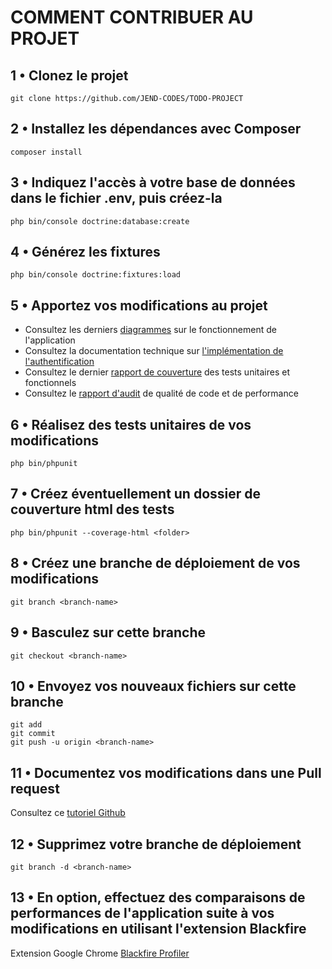 # COMMENT CONTRIBUER AU PROJET

## 1 • Clonez le projet

```text
git clone https://github.com/JEND-CODES/TODO-PROJECT
```

## 2 • Installez les dépendances avec Composer

```text
composer install
```

## 3 • Indiquez l'accès à votre base de données dans le fichier .env, puis créez-la

```text
php bin/console doctrine:database:create
```

## 4 • Générez les fixtures

```text
php bin/console doctrine:fixtures:load
```

## 5 • Apportez vos modifications au projet

* Consultez les derniers [diagrammes](https://github.com/JEND-CODES/TODO-PROJECT/tree/main/documentation/diagrammes) sur le fonctionnement de l'application
* Consultez la documentation technique sur [l'implémentation de l'authentification](https://github.com/JEND-CODES/TODO-PROJECT)
* Consultez le dernier [rapport de couverture](https://github.com/JEND-CODES/TODO-PROJECT/tree/main/tests-coverage) des tests unitaires et fonctionnels 
* Consultez le [rapport d'audit](https://github.com/JEND-CODES/TODO-PROJECT) de qualité de code et de performance

## 6 • Réalisez des tests unitaires de vos modifications

```text
php bin/phpunit
```

## 7 • Créez éventuellement un dossier de couverture html des tests

```text
php bin/phpunit --coverage-html <folder>
```

## 8 • Créez une branche de déploiement de vos modifications 

```text
git branch <branch-name>
```

## 9 • Basculez sur cette branche

```text
git checkout <branch-name>
```

## 10 • Envoyez vos nouveaux fichiers sur cette branche

```text
git add
git commit
git push -u origin <branch-name>
```

## 11 • Documentez vos modifications dans une Pull request

Consultez ce [tutoriel Github](https://docs.github.com/en/github/collaborating-with-issues-and-pull-requests/about-pull-requests)

## 12 • Supprimez votre branche de déploiement

```text
git branch -d <branch-name>
```

## 13 • En option, effectuez des comparaisons de performances de l'application suite à vos modifications en utilisant l'extension Blackfire

Extension Google Chrome [Blackfire Profiler](https://chrome.google.com/webstore/detail/blackfire-profiler/miefikpgahefdbcgoiicnmpbeeomffld?hl=fr&pageId=108863020526025791688)